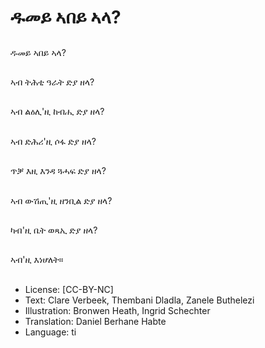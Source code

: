 # ዱመይ ኣበይ ኣላ?

##
ዱመይ ኣበይ ኣላ?

##
ኣብ ትሕቲ ዓራት ድያ ዘላ?

##
ኣብ ልዕሊ'ዚ ከብሒ ድያ ዘላ?

##
ኣብ ድሕሪ'ዚ ሶፋ ድያ ዘላ?

##
ጥቓ እዚ እንዳ ጓሓፍ ድያ ዘላ?

##
ኣብ ውሽጢ'ዚ ዘንቢል ድያ ዘላ?

##
ካብ'ዚ ቤት ወጻኢ ድያ ዘላ?

##
ኣብ'ዚ እነሆለት።

##
* License: [CC-BY-NC]
* Text: Clare Verbeek, Thembani Dladla, Zanele Buthelezi
* Illustration: Bronwen Heath, Ingrid Schechter
* Translation: Daniel Berhane Habte
* Language: ti
